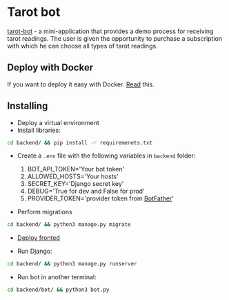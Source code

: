 # Tarot bot

[tarot-bot](https://t.me/tarot_contest_bot) - a mini-application that provides a demo process for receiving tarot readings. The user is given the opportunity to purchase a subscription with which he can choose all types of tarot readings.

## Deploy with Docker

If you want to deploy it easy with Docker. [Read](docker.md) this. 

## Installing

- Deploy a virtual environment
- Install libraries:
```bash
cd backend/ && pip install -r requiremenets.txt
```
- Create a `.env` file with the following variables in `backend` folder:
    1. BOT_API_TOKEN='Your bot token'
    2. ALLOWED_HOSTS='Your hosts'
    3. SECRET_KEY='Django secret key'
    4. DEBUG='True for dev and False for prod'
    5. PROVIDER_TOKEN='provider token from [BotFather](https://t.me/BotFather)'

- Perform migrations
```bash
cd backend/ && python3 manage.py migrate
```

- [Deploy fronted](frontend/README.md)

- Run Django:
```bash
cd backend/ && python3 manage.py runserver
```
- Run bot in another terminal:
```bash
cd backend/bot/ && python3 bot.py
```